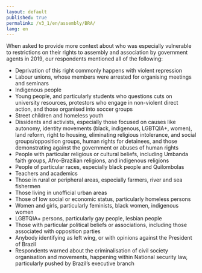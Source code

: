 ```yaml
---
layout: default
published: true
permalink: /v3_1/en/assembly/BRA/
lang: en
---
```


When asked to provide more context about who was especially vulnerable to restrictions on their rights to assembly and association by government agents in 2019, our respondents mentioned all of the following:

-	Deprivation of this right commonly happens with violent repression
-	Labour unions, whose members were arrested for organising meetings and seminars
-	Indigenous people
-	Young people, and particularly students who questions cuts on university resources, protestors who engage in non-violent direct action, and those organised into soccer groups
-	Street children and homeless youth
-	Dissidents and activists, especially those focused on causes like autonomy, identity movements (black, indigenous, LGBTQIA+, women), land reform, right to housing, eliminating religious intolerance, and social groups/opposition groups, human rights for detainees, and those demonstrating against the government or abuses of human rights
-	People with particular religious or cultural beliefs, including Umbanda faith groups, Afro-Brazilian religions, and indigenous religions
-	People of particular races, especially black people and Quilombolas
-	Teachers and academics
-	Those in rural or peripheral areas, especially farmers, river and sea fishermen
-	Those living in unofficial urban areas
-	Those of low social or economic status, particularly homeless persons
-	Women and girls, particularly feminists, black women, indigenous women
-	LGBTQIA+ persons, particularly gay people, lesbian people
-	Those with particular political beliefs or associations, including those associated with opposition parties
-	Anybody identifying as left wing, or with opinions against the President of Brazil
-	Respondents warned about the criminalisation of civil society organisation and movements, happening within National security law, particularly pushed by Brazil’s executive branch
